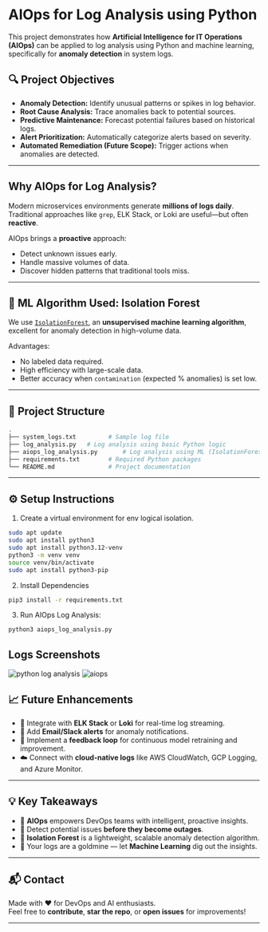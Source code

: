 # AIOps for Log Analysis using Python

This project demonstrates how **Artificial Intelligence for IT Operations (AIOps)** can be applied to log analysis using Python and machine learning, specifically for **anomaly detection** in system logs.

## 🔍 Project Objectives

- **Anomaly Detection:** Identify unusual patterns or spikes in log behavior.
- **Root Cause Analysis:** Trace anomalies back to potential sources.
- **Predictive Maintenance:** Forecast potential failures based on historical logs.
- **Alert Prioritization:** Automatically categorize alerts based on severity.
- **Automated Remediation (Future Scope):** Trigger actions when anomalies are detected.

---

## Why AIOps for Log Analysis?

Modern microservices environments generate **millions of logs daily**. Traditional approaches like `grep`, ELK Stack, or Loki are useful—but often **reactive**.

AIOps brings a **proactive** approach:
- Detect unknown issues early.
- Handle massive volumes of data.
- Discover hidden patterns that traditional tools miss.

---

## 🧠 ML Algorithm Used: Isolation Forest

We use [`IsolationForest`](https://scikit-learn.org/stable/modules/generated/sklearn.ensemble.IsolationForest.html), an **unsupervised machine learning algorithm**, excellent for anomaly detection in high-volume data.

Advantages:
- No labeled data required.
- High efficiency with large-scale data.
- Better accuracy when `contamination` (expected % anomalies) is set low.

---

## 📂 Project Structure

```bash
.
├── system_logs.txt         # Sample log file
├── log_analysis.py   # Log analysis using basic Python logic
├── aiops_log_analysis.py       # Log analysis using ML (IsolationForest)
├── requirements.txt        # Required Python packages
└── README.md               # Project documentation
```
---

## ⚙️ Setup Instructions
1. Create a virtual environment for env logical isolation.
```bash
sudo apt update
sudo apt install python3
sudo apt install python3.12-venv
python3 -m venv venv
source venv/bin/activate
sudo apt install python3-pip
```

2. Install Dependencies
```bash
pip3 install -r requirements.txt
```
3. Run AIOps Log Analysis:
```bash
python3 aiops_log_analysis.py
```
## Logs Screenshots

![python log analysis](https://github.com/user-attachments/assets/760e6e00-0037-4c0a-a67b-1ead3c224bc8)
![aiops](https://github.com/user-attachments/assets/f1947813-146b-4838-85ea-2b158fd17359)




## 📈 Future Enhancements

- 🔄 Integrate with **ELK Stack** or **Loki** for real-time log streaming.
- 📣 Add **Email/Slack alerts** for anomaly notifications.
- 🔁 Implement a **feedback loop** for continuous model retraining and improvement.
- ☁️ Connect with **cloud-native logs** like AWS CloudWatch, GCP Logging, and Azure Monitor.

---

## 💡 Key Takeaways

- 🚀 **AIOps** empowers DevOps teams with intelligent, proactive insights.
- 🛑 Detect potential issues **before they become outages**.
- 🌲 **Isolation Forest** is a lightweight, scalable anomaly detection algorithm.
- 📜 Your logs are a goldmine — let **Machine Learning** dig out the insights.

---

## 📬 Contact

Made with ❤️ for DevOps and AI enthusiasts.  
Feel free to **contribute**, **star the repo**, or **open issues** for improvements!

---
